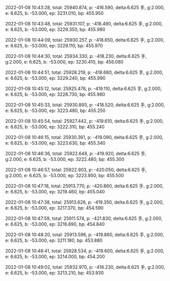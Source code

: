 2022-01-08 10:43:28, total: 25940.874, p: -416.590, delta:6.625 手, g:2.000, e: 6.625, b: -53.000, ep: 3231.010, bp: 455.950

2022-01-08 10:43:48, total: 25931.107, p: -418.490, delta:6.625 手, g:2.000, e: 6.625, b: -53.000, ep: 3229.350, bp: 455.980

2022-01-08 10:44:09, total: 25930.257, p: -418.650, delta:6.625 手, g:2.000, e: 6.625, b: -53.000, ep: 3229.110, bp: 455.970

2022-01-08 10:44:30, total: 25934.330, p: -418.230, delta:6.625 手, g:2.000, e: 6.625, b: -53.000, ep: 3230.410, bp: 456.080

2022-01-08 10:44:51, total: 25928.219, p: -418.680, delta:6.625 手, g:2.000, e: 6.625, b: -53.000, ep: 3229.240, bp: 455.990

2022-01-08 10:45:12, total: 25925.476, p: -419.110, delta:6.625 手, g:2.000, e: 6.625, b: -53.000, ep: 3228.730, bp: 455.980

2022-01-08 10:45:33, total: 25930.893, p: -418.520, delta:6.625 手, g:2.000, e: 6.625, b: -53.000, ep: 3223.480, bp: 455.250

2022-01-08 10:45:54, total: 25927.442, p: -419.610, delta:6.625 手, g:2.000, e: 6.625, b: -53.000, ep: 3222.310, bp: 455.240

2022-01-08 10:46:15, total: 25930.361, p: -419.090, delta:6.625 手, g:2.000, e: 6.625, b: -53.000, ep: 3223.630, bp: 455.340

2022-01-08 10:46:36, total: 25922.648, p: -419.920, delta:6.625 手, g:2.000, e: 6.625, b: -53.000, ep: 3222.480, bp: 455.300

2022-01-08 10:46:57, total: 25922.903, p: -420.050, delta:6.625 手, g:2.000, e: 6.625, b: -53.000, ep: 3223.950, bp: 455.500

2022-01-08 10:47:18, total: 25913.770, p: -420.860, delta:6.625 手, g:2.000, e: 6.625, b: -53.000, ep: 3219.460, bp: 455.040

2022-01-08 10:47:38, total: 25913.626, p: -419.350, delta:6.625 手, g:2.000, e: 6.625, b: -53.000, ep: 3217.370, bp: 454.590

2022-01-08 10:47:59, total: 25911.574, p: -421.830, delta:6.625 手, g:2.000, e: 6.625, b: -53.000, ep: 3216.890, bp: 454.840

2022-01-08 10:48:20, total: 25913.596, p: -419.860, delta:6.625 手, g:2.000, e: 6.625, b: -53.000, ep: 3211.180, bp: 453.880

2022-01-08 10:48:41, total: 25928.534, p: -419.600, delta:6.625 手, g:2.000, e: 6.625, b: -53.000, ep: 3214.000, bp: 454.200

2022-01-08 10:49:02, total: 25932.970, p: -418.230, delta:6.625 手, g:2.000, e: 6.625, b: -53.000, ep: 3213.210, bp: 453.930
